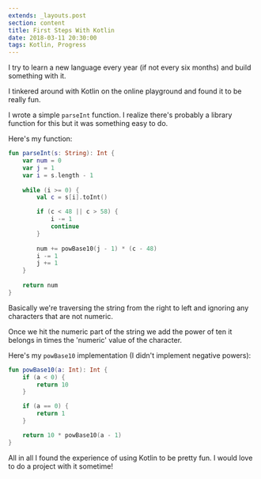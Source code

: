 ```yaml
---
extends: _layouts.post
section: content
title: First Steps With Kotlin
date: 2018-03-11 20:30:00
tags: Kotlin, Progress
---
```


I try to learn a new language every year (if not every six months) and build something with it.

I tinkered around with Kotlin on the online playground and found it to be really fun.

I wrote a simple `parseInt` function. I realize there's probably a library function for this but it was something easy to do.

Here's my function:

```kotlin
fun parseInt(s: String): Int {
    var num = 0
    var j = 1
    var i = s.length - 1
    
    while (i >= 0) {
        val c = s[i].toInt()

        if (c < 48 || c > 58) {
            i -= 1
            continue
        }
        
        num += powBase10(j - 1) * (c - 48)
        i -= 1
        j += 1
    }
    
    return num
}
```

Basically we're traversing the string from the right to left and ignoring any characters that are not numeric.

Once we hit the numeric part of the string we add the power of ten it belongs in times the 'numeric' value of the character.

Here's my `powBase10` implementation (I didn't implement negative powers):

```kotlin
fun powBase10(a: Int): Int {
    if (a < 0) {
        return 10
    }

    if (a == 0) {
        return 1
    }

    return 10 * powBase10(a - 1)
}
```

All in all I found the experience of using Kotlin to be pretty fun. I would love to do a project with it sometime!
